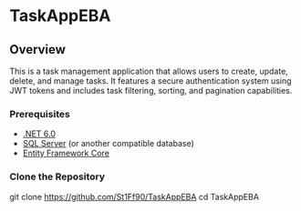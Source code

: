 # TaskAppEBA

## Overview

This is a task management application that allows users to create, update, delete, and manage tasks. It features a secure authentication system using JWT tokens and includes task filtering, sorting, and pagination capabilities.

### Prerequisites

- [.NET 6.0](https://dotnet.microsoft.com/download/dotnet/6.0)
- [SQL Server](https://www.microsoft.com/en-us/sql-server/sql-server-downloads) (or another compatible database)
- [Entity Framework Core](https://docs.microsoft.com/en-us/ef/core/)

### Clone the Repository

git clone https://github.com/St1Ff90/TaskAppEBA
cd TaskAppEBA